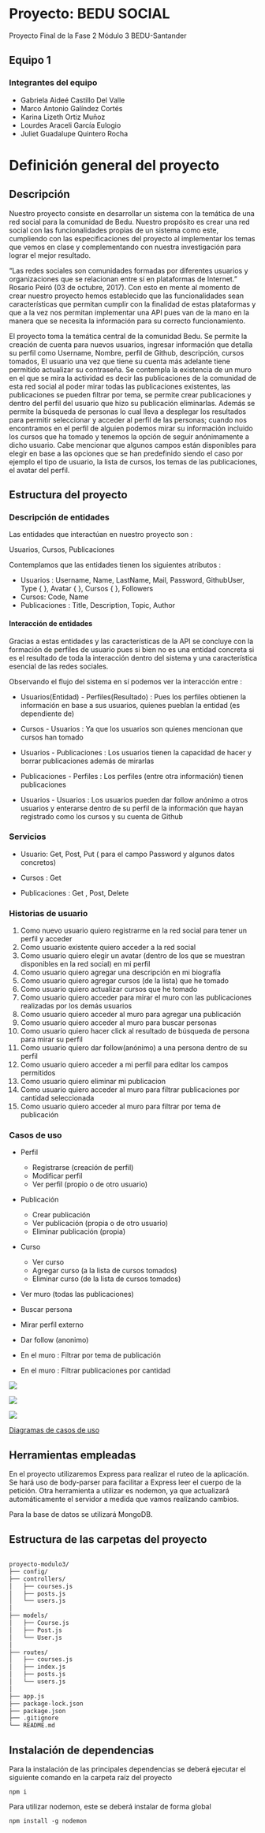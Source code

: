 # Proyecto: BEDU SOCIAL
Proyecto Final de la Fase 2 Módulo 3 BEDU-Santander

## Equipo 1
 
### Integrantes del equipo
* Gabriela Aideé Castillo Del Valle 
* Marco Antonio Galíndez Cortés 
* Karina Lizeth Ortiz Muñoz
* Lourdes Araceli García Eulogio 
* Juliet Guadalupe Quintero Rocha
 
# Definición general del proyecto #
## Descripción
Nuestro proyecto consiste en desarrollar un sistema con la temática de una red social para la comunidad de Bedu. Nuestro propósito es crear una red social con las funcionalidades propias de un sistema como este, cumpliendo con las especificaciones del proyecto al implementar los temas que vemos en clase y complementando con nuestra investigación para lograr el mejor resultado.  

“Las redes sociales son comunidades formadas por diferentes usuarios y organizaciones que se relacionan entre sí en plataformas de Internet.” Rosario Peiró (03 de octubre, 2017).
Con esto en mente al momento de crear nuestro proyecto hemos establecido que las funcionalidades sean características que permitan cumplir con la finalidad de estas plataformas y que a la vez nos permitan implementar una API pues van de la mano en la manera que se necesita la información para su correcto funcionamiento.

El proyecto toma la temática central de la comunidad Bedu. Se permite la creación de cuenta para nuevos usuarios, ingresar información que detalla su perfil como Username, Nombre, perfil de Github, descripción,  cursos tomados, El usuario una vez que tiene su cuenta más adelante tiene permitido actualizar su contraseña. Se contempla la existencia de un muro en el que se mira la actividad es decir las publicaciones de la comunidad de esta red social al poder mirar todas las publicaciones existentes, las publicaciones se pueden filtrar por tema, se permite crear publicaciones y dentro del perfil del usuario que hizo su publicación eliminarlas. Además se permite la búsqueda de personas lo cual lleva a desplegar los resultados para permitir seleccionar y acceder al perfil de las personas; cuando nos encontramos en el perfil de alguien podemos mirar su información incluido los cursos que ha tomado y tenemos la opción de seguir anónimamente a dicho usuario. Cabe mencionar que algunos campos están disponibles para elegir en base a las opciones que se han predefinido siendo el caso por ejemplo el tipo de usuario, la lista de cursos, los temas de las publicaciones, el avatar del perfil.


## Estructura del proyecto
### Descripción de entidades
 Las entidades que interactúan en nuestro proyecto son :

Usuarios, Cursos, Publicaciones

Contemplamos que las entidades tienen los siguientes atributos : 

* Usuarios : Username, Name, LastName, Mail, Password, GithubUser, Type { }, Avatar { }, Cursos { }, Followers
* Cursos: Code, Name
* Publicaciones : Title, Description, Topic, Author

#### Interacción de entidades
Gracias a estas entidades y las características de la API se concluye con la formación de perfiles de usuario pues si bien no es una entidad concreta si es el resultado de toda la interacción dentro del sistema y una característica esencial de las redes sociales.

Observando el flujo del sistema en sí podemos ver la interacción entre :

* Usuarios(Entidad) - Perfiles(Resultado) : Pues los perfiles obtienen la información en base a sus usuarios, quienes pueblan la entidad (es dependiente de)

* Cursos - Usuarios : Ya que los  usuarios son quienes mencionan que cursos han tomado

* Usuarios - Publicaciones : Los usuarios tienen la capacidad de hacer y borrar publicaciones además de mirarlas

* Publicaciones - Perfiles : Los perfiles (entre otra información) tienen publicaciones 

* Usuarios - Usuarios : Los usuarios pueden dar follow anónimo a otros usuarios y enterarse dentro de su perfil de la información que hayan registrado como los cursos y su cuenta de Github

### Servicios
* Usuario: Get, Post, Put ( para el campo Password y algunos datos concretos)

* Cursos  : Get

* Publicaciones : Get , Post, Delete



### Historias de usuario
 1. Como nuevo usuario quiero registrarme en la red social para tener un perfil y acceder 
 2. Como usuario existente quiero acceder a la red social
 3. Como usuario quiero elegir un avatar (dentro de los que se muestran disponibles en la red social) en mi perfil
 4. Como usuario quiero agregar una descripción en mi biografía
 5. Como usuario quiero agregar cursos (de la lista) que he tomado
 6. Como usuario quiero actualizar cursos que he tomado
 7. Como usuario quiero acceder para mirar el muro con las publicaciones realizadas por los demás usuarios
 8. Como usuario quiero acceder al muro para agregar una publicación 
 9. Como usuario quiero acceder al muro para buscar personas
 10. Como usuario quiero hacer click al resultado de búsqueda de persona para mirar su perfil
 11. Como usuario quiero dar follow(anónimo) a una persona dentro de su perfil
 12. Como usuario quiero acceder a mi perfil para editar los campos permitidos
 13. Como usuario quiero eliminar mi publicacion
 14. Como usuario quiero acceder al muro para filtrar publicaciones por cantidad seleccionada
 15. Como usuario quiero acceder al muro para filtrar por tema de publicación

### Casos de uso
* Perfil
  - Registrarse (creación de perfil)
  - Modificar perfil
  - Ver perfil (propio o de otro usuario)
  
* Publicación
  - Crear publicación
  - Ver publicación (propia o de otro usuario)
  - Eliminar publicación (propia)
  
* Curso
  - Ver curso
  - Agregar curso (a la lista de cursos tomados)
  - Eliminar curso (de la lista de cursos tomados)
 
* Ver muro (todas las publicaciones)
* Buscar persona
* Mirar perfil externo
* Dar follow (anonimo)
* En el muro : Filtrar por tema de publicación
* En el muro : Filtrar publicaciones por cantidad

![](images/useCaseIndividuales.png)

![](images/useCaseWall.png)

![](images/useCaseSocialNetUpdated.png)


[Diagramas de casos de uso](https://app.diagrams.net/#G1Q9Vrauep4LrImQzg6h1PACLoq0dmqOqh)
  
  
## Herramientas empleadas

En el proyecto utilizaremos Express para realizar el ruteo de la aplicación.
Se hará uso de body-parser para facilitar a Express leer el cuerpo de la petición.
Otra herramienta a utilizar es nodemon, ya que actualizará automáticamente el servidor a medida que vamos realizando cambios.

Para la base de datos se utilizará MongoDB.

## Estructura de las carpetas del proyecto

```bash

proyecto-modulo3/
├── config/
├── controllers/
│   ├── courses.js
│   ├── posts.js
│   └── users.js
│
├── models/
│   ├── Course.js
│   ├── Post.js
│   └── User.js
│
├── routes/
│   ├── courses.js
│   ├── index.js
│   ├── posts.js
│   └── users.js
│
├── app.js
├── package-lock.json
├── package.json
├── .gitignore
└── README.md

```


## Instalación de dependencias

Para la instalación de las principales dependencias se deberá ejecutar el siguiente comando en la carpeta raíz del proyecto
```
npm i
```
Para utilizar nodemon, este se deberá instalar de forma global

```
npm install -g nodemon
```



